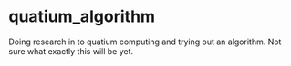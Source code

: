# quatium_algorithm
Doing research in to quatium computing and trying out an algorithm. Not sure what exactly this will be yet. 
